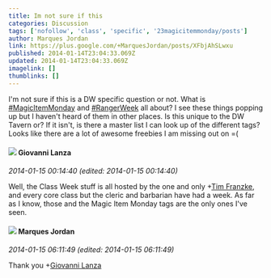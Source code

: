 ```yaml
---
title: Im not sure if this
categories: Discussion
tags: ['nofollow', 'class', 'specific', '23magicitemmonday/posts']
author: Marques Jordan
link: https://plus.google.com/+MarquesJordan/posts/XFbjAhSLwxu
published: 2014-01-14T23:04:33.069Z
updated: 2014-01-14T23:04:33.069Z
imagelink: []
thumblinks: []
---
```


I&#39;m not sure if this is a DW specific question or not. What is  <a rel="nofollow" class="ot-hashtag" href="https://plus.google.com/s/%23MagicItemMonday/posts">#MagicItemMonday</a>  and  <a rel="nofollow" class="ot-hashtag" href="https://plus.google.com/s/%23RangerWeek/posts">#RangerWeek</a>  all about? I see these things popping up but I haven&#39;t heard of them in other places. Is this unique to the DW Tavern or? If it isn&#39;t, is there a master list I can look up of the different tags? Looks like there are a lot of awesome freebies I am missing out on =(
<div id='comment z125cd5gmqmifvvpo04cidaaiurcuvhydfg'>
  <h4><img src='{{site.baseurl}}//images/avatars/102768177673605279668_photo.jpg'> Giovanni Lanza</h4>
      <p><cite>2014-01-15 00:14:40 (edited: 2014-01-15 00:14:40)</cite></p>
        <p>Well, the Class Week stuff is all hosted by the one and only <span class="proflinkWrapper"><span class="proflinkPrefix">+</span><a class="proflink" href="https://plus.google.com/110330901807759406775" oid="110330901807759406775">Tim Franzke</a></span>, and every core class but the cleric and barbarian have had a week. As far as I know, those and the Magic Item Monday tags are the only ones I&#39;ve seen.</p>
</div>
        

<div id='comment z125cd5gmqmifvvpo04cidaaiurcuvhydfg'>
  <h4><img src='{{site.baseurl}}//images/avatars/114124925422808188628_photo.jpg'> Marques Jordan</h4>
      <p><cite>2014-01-15 06:11:49 (edited: 2014-01-15 06:11:49)</cite></p>
        <p>Thank you <span class="proflinkWrapper"><span class="proflinkPrefix">+</span><a class="proflink" href="https://plus.google.com/102768177673605279668" oid="102768177673605279668">Giovanni Lanza</a></span></p>
</div>
        